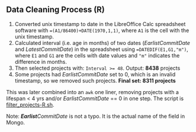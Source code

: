 ## Data Cleaning Process (R)

1. Converted unix timestamp to date in the LibreOffice Calc spreadsheet software with  `=(A1/86400)+DATE(1970,1,1)`, where `A1` is the cell with the unix timestamp.
2. Calculated interval (i.e. age in months) of two dates (_EarlistCommitDate_ and _LatestCommitDate_) in the spreadsheet using   `=DATEDIF(E1,G1,"m")`, where `E1` and `G1` are the cells with date values and `"m"` indicates the difference in months.
3. Then selected projects with: `Interval >= 48`. Output: **8438** projects
4. Some projects had _EarlistCommitDate_ set to 0, which is an invalid timestamp, so we removed such projects.
**Final set: 8311 projects**

This was later combined into an `awk` one liner, removing projects with a lifespan < 4 yrs and/or _EarlistCommitDate_ == 0 in one step. The script is [filter_projects-R.sh](../scripts/filter_projects-R.sh).

Note: _**Earlist**CommitDate_ is not a typo. It is the actual name of the field in Mongo.

